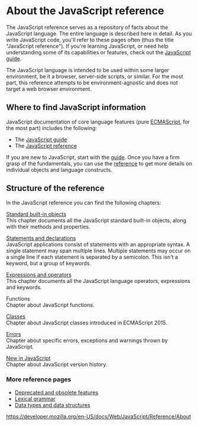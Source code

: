 # About the JavaScript reference

The JavaScript reference serves as a repository of facts about the JavaScript language. The entire language is described here in detail. As you write JavaScript code, you'll refer to these pages often (thus the title "JavaScript reference"). If you're learning JavaScript, or need help understanding some of its capabilities or features, check out the [JavaScript guide](https://developer.mozilla.org/en-US/docs/Web/JavaScript/Guide).

The JavaScript language is intended to be used within some larger environment, be it a browser, server-side scripts, or similar. For the most part, this reference attempts to be environment-agnostic and does not target a web browser environment.

## Where to find JavaScript information

JavaScript documentation of core language features (pure [ECMAScript](https://developer.mozilla.org/en-US/docs/Web/JavaScript/Language_Resources), for the most part) includes the following:

- The [JavaScript guide](https://developer.mozilla.org/en-US/docs/Web/JavaScript/Guide)
- The [JavaScript reference](index)

If you are new to JavaScript, start with the [guide](https://developer.mozilla.org/en-US/docs/Web/JavaScript/Guide). Once you have a firm grasp of the fundamentals, you can use the [reference](index) to get more details on individual objects and language constructs.

## Structure of the reference

In the JavaScript reference you can find the following chapters:

[Standard built-in objects](https://developer.mozilla.org/en-US/docs/Web/JavaScript/Reference/Global_Objects)  
This chapter documents all the JavaScript standard built-in objects, along with their methods and properties.

[Statements and declarations](https://developer.mozilla.org/en-US/docs/Web/JavaScript/Reference/Statements)  
JavaScript applications consist of statements with an appropriate syntax. A single statement may span multiple lines. Multiple statements may occur on a single line if each statement is separated by a semicolon. This isn't a keyword, but a group of keywords.

[Expressions and operators](https://developer.mozilla.org/en-US/docs/Web/JavaScript/Reference/Operators)  
This chapter documents all the JavaScript language operators, expressions and keywords.

Functions  
Chapter about JavaScript functions.

[Classes](classes)  
Chapter about JavaScript classes introduced in ECMAScript 2015.

[Errors](errors)  
Chapter about specific errors, exceptions and warnings thrown by JavaScript.

[New in JavaScript](https://developer.mozilla.org/en-US/docs/Web/JavaScript/New_in_JavaScript)  
Chapter about JavaScript version history.

### More reference pages

- [Deprecated and obsolete features](https://developer.mozilla.org/en-US/docs/Web/JavaScript/Reference/Deprecated_and_obsolete_features)
- [Lexical grammar](lexical_grammar)
- [Data types and data structures](https://developer.mozilla.org/en-US/docs/Web/JavaScript/Data_structures)

<a href="https://developer.mozilla.org/en-US/docs/Web/JavaScript/Reference/About" class="_attribution-link">https://developer.mozilla.org/en-US/docs/Web/JavaScript/Reference/About</a>
